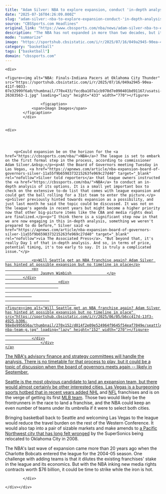 ```yaml
---
title: "Adam Silver: NBA to explore expansion, conduct 'in-depth analysis' in first official step"
date: "2025-07-16T04:26:09.000Z"
slug: "adam-silver:-nba-to-explore-expansion-conduct-'in-depth-analysis'-in-first-official-step"
source: "CBSSports.com Headlines"
original_link: "https://www.cbssports.com/nba/news/adam-silver-nba-to-explore-expansion-conduct-in-depth-analysis-in-first-official-step/"
description: "The NBA has not expanded in more than two decades, but it could be a new priority"
mode: "summarize"
image: "https://sportshub.cbsistatic.com/i/r/2025/07/16/049a2945-90ea-411f-9033-07e32999f6a0/thumbnail/1200x675/851f6c1ee721448b468793a9123eca5b/usatsi-26383563-1.jpg"
category: "basketball"
tags: ["basketball"]
domain: "cbssports.com"
---
```

<div id="readability-page-1" class="page"><div id="Article-body">
        
    
        
                
    <div>
                            
    <figure><img alt="NBA: Finals-Indiana Pacers at Oklahoma City Thunder" src="https://sportshub.cbsistatic.com/i/r/2025/07/16/049a2945-90ea-411f-9033-07e32999f6a0/thumbnail/770x433/fecdba107a1cb970d7e090401bd91167/usatsi-26383563-1.jpg" loading="lazy" height="433" width="770"></figure>
        
                    <figcaption>
                <span>Imagn Images</span>
            </figcaption>
            </div>

    
    <div>
        
        
                            
                
        <p>Could expansion be on the horizon for the <a href="https://cbssports.com/nba/">NBA</a>? The league is set to embark on the first formal step in the process, according to commissioner Adam Silver.&nbsp;</p><p>At the Board of Governors meeting Tuesday in Las Vegas, <a href="https://apnews.com/article/nba-expansion-board-of-governors-silver-11a55f9b6598373215263fe969c27d40" target="_blank" rel="nofollow">Silver told reporters</a> that league owners instructed the <a href="https://cbssports.com/nba/">NBA</a> to conduct an in-depth analysis of its options. It is a small yet important box to check on the extensive to-do list that comes with league expansion and could get the ball rolling for a 31st team to enter the picture.</p><p>Silver previously hinted towards expansion as a possibility, and just last month he said the topic could be discussed. It was not on the league's agenda in recent years but might become a higher priority now that other big-picture items like the CBA and media rights deal are finalized.</p><p>"I think there is a significant step now in that we are now engaging in this in-depth analysis, something we weren't prepared to do before," Silver said <a href="https://apnews.com/article/nba-expansion-board-of-governors-silver-11a55f9b6598373215263fe969c27d40" target="_blank" rel="nofollow">via The Associated Press</a>. "But beyond that, it's really Day 1 of that in-depth analysis. And so, in terms of price, potential timing, it's too early to say. It is truly a complicated issue."</p>
        

<a href="https://www.cbssports.com/nba/news/will-seattle-get-an-nba-franchise-again-adam-silver-has-hinted-at-possible-expansion-but-no-timeline-in-place/" target="_blank">
        <div>
            <div>
                
                <p>Will Seattle get an NBA franchise again? Adam Silver has hinted at possible expansion but no timeline in place</p>
                <p>
                    Jasmyn Wimbish                </p>
            </div>
                            <div>
                            
                                                    
                
                        
                                    
    <figure><img alt="Will Seattle get an NBA franchise again? Adam Silver has hinted at possible expansion but no timeline in place" src="https://sportshub.cbsistatic.com/i/r/2025/06/05/b6cc417d-13f3-4925-b306-98e8e995656a/thumbnail/270x152/d014f2e09e524964f9645f54eaf7049e/seattle-nba-team-g.jpg" loading="lazy" height="152" width="270"></figure>
                        
                </div>
                    </div>
    </a>
<p>The NBA's advisory finance and strategy committees will handle the analysis. There is no timetable for that process to play, but it could be a topic of discussion when the board of governors meets again -- likely in September.</p><p>Seattle is the most obvious candidate to land an expansion team, but there would almost certainly be other interested cities. Las Vegas is a burgeoning sports hotbed that in recent years added <a href="https://cbssports.com/nhl/">NHL</a> and <a href="https://cbssports.com/nfl/">NFL</a> franchises and is on the verge of getting its first <a href="https://cbssports.com/mlb/teams/">MLB team</a>. Those two would likely be the frontrunners in the race to land a franchise, and the NBA could keep an even number of teams under its umbrella if it were to select both cities.</p><p>Bringing basketball back to Seattle and welcoming Las Vegas to the league would reduce the travel burden on the rest of the Western Conference. It would also tap into a pair of sizable markets and make amends to <span><a href="https://www.cbssports.com/nba/news/thunders-shared-sonics-history-still-strikes-a-nerve-in-seattle-where-fans-will-hate-watch-2025-nba-finals/" target="_blank">a Pacific Northwest city that has long felt wronged</a></span> by the SuperSonics being relocated to Oklahoma City in 2008.</p>
        

<p>The NBA's last wave of expansion came more than 20 years ago when the Charlotte Bobcats entered the league for the 2004-05 season. One challenge with adding teams is that it dilutes the existing franchises' stake in the league and its economics. But with the NBA inking new media rights contracts worth $76 billion, it could be time to strike while the iron is hot.</p>


        
            </div>

    </div></div>